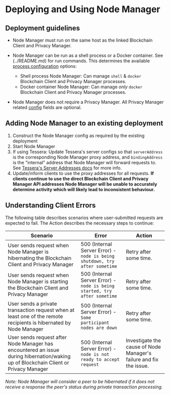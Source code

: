 # Deploying and Using Node Manager

## Deployment guidelines

* Node Manager must run on the same host as the linked Blockchain Client and Privacy Manager.

* Node Manager can be run as a shell process or a Docker container.  See (../README.md) for run commands.  This determines the available [process configuration](../config.md#process) options:
    * Shell process Node Manager: Can manage `shell` & `docker` Blockchain Client and Privacy Manager processes.
    * Docker container Node Manager: Can manage *only* `docker` Blockchain Client and Privacy Manager processes.

* Node Manager does not require a Privacy Manager.  All Privacy Manager related [config](../config.md) fields are optional.

## Adding Node Manager to an existing deployment

1. Construct the Node Manager config as required by the existing deployment 
1. Start Node Manager
1. If using Tessera: Update Tessera's server configs so that `serverAddress` is the corresponding Node Manager proxy address, and `bindingAddress` is the "internal" address that Node Manager will forward requests to. See [Tessera's Server Addresses docs](https://docs.tessera.consensys.net/en/latest/HowTo/Configure/TesseraAPI/#server-addresses) for more info. 
1. Update/inform clients to use the proxy addresses for all requests.  **If clients continue to use the direct Blockchain Client and Privacy Manager API addresses Node Manager will be unable to accurately determine activity which will likely lead to inconsistent behaviour.**

## Understanding Client Errors
The following table describes scenarios where user-submitted requests are expected to fail.  The Action describes the necessary steps to continue:

| Scenario  | Error | Action |
| --- | --- | --- |
| User sends request when Node Manager is hibernating the Blockchain Client and Privacy Manager | 500 (Internal Server Error) - `node is being shutdown, try after sometime` | Retry after some time. |  
| User sends request when Node Manager is starting the Blockchain Client and Privacy Manager | 500 (Internal Server Error) - `node is being started, try after sometime` | Retry after some time. |  
| User sends a private transaction request when at least one of the remote recipients is hibernated by Node Manager | 500 (Internal Server Error) - `Some participant nodes are down` | Retry after some time. |  
| User sends request after Node Manager has encountered an issue during hibernation/waking up of Blockchain Client or Privacy Manager | 500 (Internal Server Error) - `node is not ready to accept request` | Investigate the cause of Node Manager's failure and fix the issue. |  

*Note: Node Manager will consider a peer to be hibernated if it does not receive a response the peer's status during private transaction processing.*
